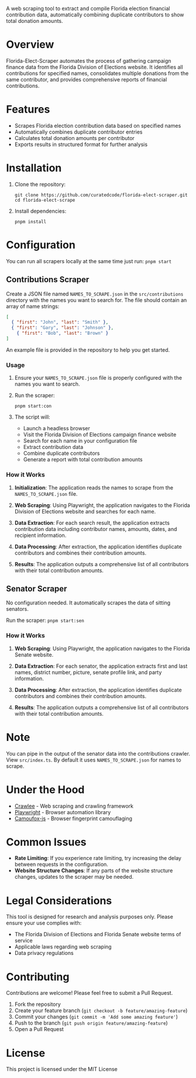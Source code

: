 A web scraping tool to extract and compile Florida election financial contribution data, automatically combining duplicate contributors to show total donation amounts.

# Overview

Florida-Elect-Scraper automates the process of gathering campaign finance data from the Florida Division of Elections website. It identifies all contributions for specified names, consolidates multiple donations from the same contributor, and provides comprehensive reports of financial contributions.

# Features

- Scrapes Florida election contribution data based on specified names
- Automatically combines duplicate contributor entries
- Calculates total donation amounts per contributor
- Exports results in structured format for further analysis

# Installation

1. Clone the repository:
   ```
   git clone https://github.com/curatedcode/florida-elect-scraper.git
   cd florida-elect-scrape
   ```

2. Install dependencies:
   ```
   pnpm install
   ```

# Configuration

You can run all scrapers locally at the same time just run:
	```
	pnpm start
	```

## Contributions Scraper

Create a JSON file named `NAMES_TO_SCRAPE.json` in the `src/contributions` directory with the names you want to search for. The file should contain an array of name strings:

```json
[
  { "first": "John", "last": "Smith" },
  { "first": "Gary", "last": "Johnson" },
	{ "first": "Bob", "last": "Brown" }
]
```

An example file is provided in the repository to help you get started.

### Usage

1. Ensure your `NAMES_TO_SCRAPE.json` file is properly configured with the names you want to search.

2. Run the scraper:
   ```
   pnpm start:con
   ```

3. The script will:
   - Launch a headless browser
   - Visit the Florida Division of Elections campaign finance website
   - Search for each name in your configuration file
   - Extract contribution data
   - Combine duplicate contributors
   - Generate a report with total contribution amounts

### How it Works

1. **Initialization**: The application reads the names to scrape from the `NAMES_TO_SCRAPE.json` file.

2. **Web Scraping**: Using Playwright, the application navigates to the Florida Division of Elections website and searches for each name.

3. **Data Extraction**: For each search result, the application extracts contribution data including contributor names, amounts, dates, and recipient information.

4. **Data Processing**: After extraction, the application identifies duplicate contributors and combines their contribution amounts.

5. **Results**: The application outputs a comprehensive list of all contributors with their total contribution amounts.


## Senator Scraper

No configuration needed. It automatically scrapes the data of sitting senators.

Run the scraper:
	```
	pnpm start:sen
	```

### How it Works

1. **Web Scraping**: Using Playwright, the application navigates to the Florida Senate website.

2. **Data Extraction**: For each senator, the application extracts first and last names, district number, picture, senate profile link, and party information.

3. **Data Processing**: After extraction, the application identifies duplicate contributors and combines their contribution amounts.

4. **Results**: The application outputs a comprehensive list of all contributors with their total contribution amounts.

# Note

You can pipe in the output of the senator data into the contributions crawler. View `src/index.ts`. By default it uses `NAMES_TO_SCRAPE.json` for names to scrape.

# Under the Hood

- [Crawlee](https://crawlee.dev/) - Web scraping and crawling framework
- [Playwright](https://playwright.dev/) - Browser automation library
- [Camoufox-js](https://github.com/example/camoufox-js) - Browser fingerprint camouflaging

# Common Issues

- **Rate Limiting**: If you experience rate limiting, try increasing the delay between requests in the configuration.
- **Website Structure Changes**: If any parts of the website structure changes, updates to the scraper may be needed.

# Legal Considerations

This tool is designed for research and analysis purposes only. Please ensure your use complies with:
- The Florida Division of Elections and Florida Senate website terms of service
- Applicable laws regarding web scraping
- Data privacy regulations

# Contributing

Contributions are welcome! Please feel free to submit a Pull Request.

1. Fork the repository
2. Create your feature branch (`git checkout -b feature/amazing-feature`)
3. Commit your changes (`git commit -m 'Add some amazing feature'`)
4. Push to the branch (`git push origin feature/amazing-feature`)
5. Open a Pull Request

# License

This project is licensed under the MIT License